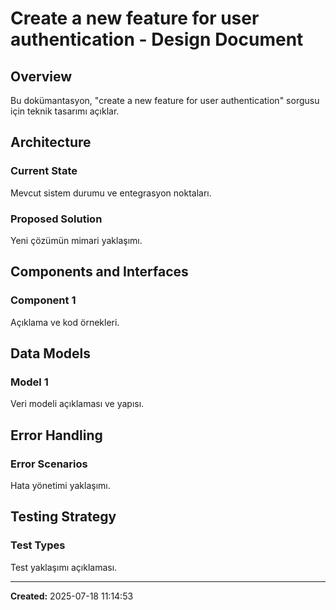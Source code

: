 # Create a new feature for user authentication - Design Document

## Overview

Bu dokümantasyon, "create a new feature for user authentication" sorgusu için teknik tasarımı açıklar.

## Architecture

### Current State
Mevcut sistem durumu ve entegrasyon noktaları.

### Proposed Solution
Yeni çözümün mimari yaklaşımı.

## Components and Interfaces

### Component 1
Açıklama ve kod örnekleri.

## Data Models

### Model 1
Veri modeli açıklaması ve yapısı.

## Error Handling

### Error Scenarios
Hata yönetimi yaklaşımı.

## Testing Strategy

### Test Types
Test yaklaşımı açıklaması.

---

**Created:** 2025-07-18 11:14:53
